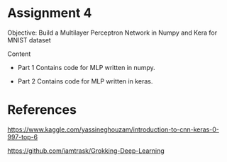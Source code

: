 # Assignment 4

Objective: Build a Multilayer Perceptron Network in Numpy and Kera for MNIST dataset

Content
*   Part 1
    Contains code for MLP written in numpy. 

*   Part 2
    Contains code for MLP written in keras. 

# References

https://www.kaggle.com/yassineghouzam/introduction-to-cnn-keras-0-997-top-6

https://github.com/iamtrask/Grokking-Deep-Learning
